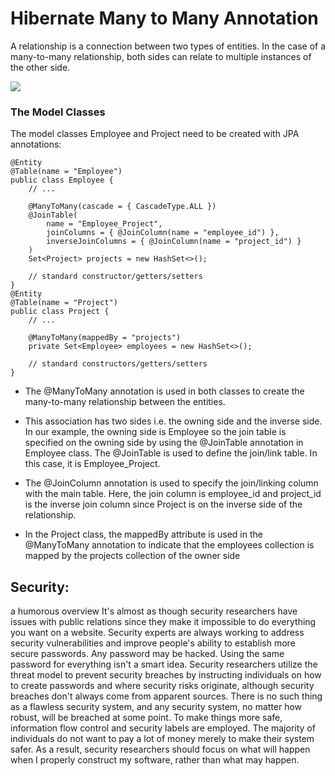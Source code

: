 # Hibernate Many to Many Annotation 

A relationship is a connection between two types of entities. In the case of a many-to-many relationship, both sides can relate to multiple instances of the other side.

<img src="https://www.baeldung.com/wp-content/uploads/2017/09/New.png">

### The Model Classes
The model classes Employee and Project need to be created with JPA annotations:

```
@Entity
@Table(name = "Employee")
public class Employee { 
    // ...
 
    @ManyToMany(cascade = { CascadeType.ALL })
    @JoinTable(
        name = "Employee_Project", 
        joinColumns = { @JoinColumn(name = "employee_id") }, 
        inverseJoinColumns = { @JoinColumn(name = "project_id") }
    )
    Set<Project> projects = new HashSet<>();
   
    // standard constructor/getters/setters
}
@Entity
@Table(name = "Project")
public class Project {    
    // ...  
 
    @ManyToMany(mappedBy = "projects")
    private Set<Employee> employees = new HashSet<>();
    
    // standard constructors/getters/setters   
}
```
* The @ManyToMany annotation is used in both classes to create the many-to-many relationship between the entities.

* This association has two sides i.e. the owning side and the inverse side. In our example, the owning side is Employee so the join table is specified on the owning side by using the @JoinTable annotation in Employee class. The @JoinTable is used to define the join/link table. In this case, it is Employee_Project.

* The @JoinColumn annotation is used to specify the join/linking column with the main table. Here, the join column is employee_id and project_id is the inverse join column since Project is on the inverse side of the relationship.

* In the Project class, the mappedBy attribute is used in the @ManyToMany annotation to indicate that the employees collection is mapped by the projects collection of the owner side

## Security:
 a humorous overview It's almost as though security researchers have issues with public relations since they make it impossible to do everything you want on a website. Security experts are always working to address security vulnerabilities and improve people's ability to establish more secure passwords. Any password may be hacked. Using the same password for everything isn't a smart idea. Security researchers utilize the threat model to prevent security breaches by instructing individuals on how to create passwords and where security risks originate, although security breaches don't always come from apparent sources. There is no such thing as a flawless security system, and any security system, no matter how robust, will be breached at some point. To make things more safe, information flow control and security labels are employed. The majority of individuals do not want to pay a lot of money merely to make their system safer. As a result, security researchers should focus on what will happen when I properly construct my software, rather than what may happen.

